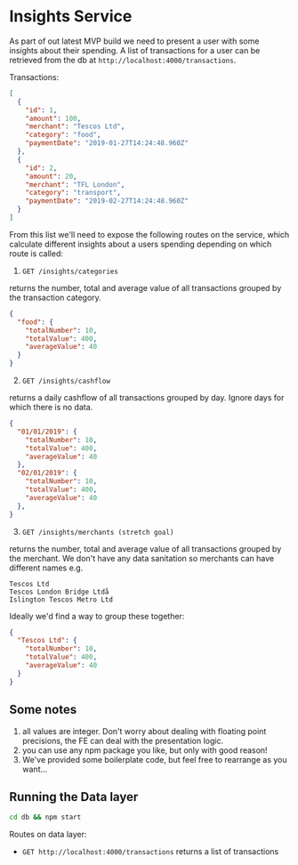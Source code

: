 # Insights Service

As part of out latest MVP build we need to present a user with some insights about their spending. A list of transactions for a user can be retrieved from the db at `http://localhost:4000/transactions`.

Transactions:

```json
[
  {
    "id": 1,
    "amount": 100,
    "merchant": "Tescos Ltd",
    "category": "food",
    "paymentDate": "2019-01-27T14:24:48.960Z"
  },
  {
    "id": 2,
    "amount": 20,
    "merchant": "TFL London",
    "category": "transport",
    "paymentDate": "2019-02-27T14:24:48.960Z"
  }
]
```

From this list we'll need to expose the following routes on the service, which calculate different insights about a users spending depending on which route is called:

1. `GET /insights/categories`

returns the number, total and average value of all transactions grouped by the transaction category.

```json
{
  "food": {
    "totalNumber": 10,
    "totalValue": 400,
    "averageValue": 40
  }
}
```

2. `GET /insights/cashflow`

returns a daily cashflow of all transactions grouped by day. Ignore days for which there is no data.

```json
{
  "01/01/2019": {
    "totalNumber": 10,
    "totalValue": 400,
    "averageValue": 40
  },
  "02/01/2019": {
    "totalNumber": 10,
    "totalValue": 400,
    "averageValue": 40
  },
}
```

3. `GET /insights/merchants (stretch goal)`

returns the number, total and average value of all transactions grouped by the merchant. We don't have any data sanitation so merchants can have different names e.g.

```text
Tescos Ltd
Tescos London Bridge Ltdå
Islington Tescos Metro Ltd
```

Ideally we'd find a way to group these together:

```json
{
  "Tescos Ltd": {
    "totalNumber": 10,
    "totalValue": 400,
    "averageValue": 40
  }
}
```

## Some notes

1. all values are integer. Don't worry about dealing with floating point precisions, the FE can deal with the presentation logic.
2. you can use any npm package you like, but only with good reason!
3. We've provided some boilerplate code, but feel free to rearrange as you want...

## Running the Data layer

```bash
cd db && npm start
```

Routes on data layer:

- `GET http://localhost:4000/transactions` returns a list of transactions